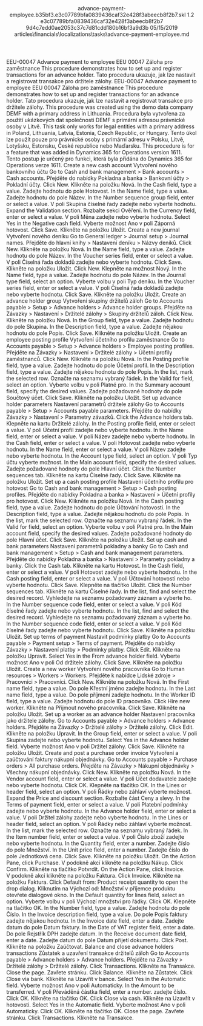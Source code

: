 <?xml version="1.0" encoding="UTF-8"?>
<xliff xmlns:logoport="urn:logoport:xliffeditor:xliff-extras:1.0" xmlns:tilt="urn:logoport:xliffeditor:tilt-non-translatables:1.0" xmlns:xsi="http://www.w3.org/2001/XMLSchema-instance" xmlns="urn:oasis:names:tc:xliff:document:1.2" xmlns:xliffext="urn:microsoft:content:schema:xliffextensions" version="1.2" xsi:schemaLocation="urn:oasis:names:tc:xliff:document:1.2 xliff-core-1.2-transitional.xsd">
  <file datatype="xml" source-language="en-US" original="advance-payment-employee.md" target-language="cs-CZ">
    <header>
      <tool tool-company="Microsoft" tool-version="1.0-7889195" tool-name="mdxliff" tool-id="mdxliff"/>
      <xliffext:skl_file_name>advance-payment-employee.b35bf3.e3c07789bfa0839436caf32e428f3abeecb8f2b7.skl</xliffext:skl_file_name>
      <xliffext:version>1.2</xliffext:version>
      <xliffext:ms.openlocfilehash>e3c07789bfa0839436caf32e428f3abeecb8f2b7</xliffext:ms.openlocfilehash>
      <xliffext:ms.sourcegitcommit>9d4c7edd0ae2053c37c7d81cdd180b16bf3a9d3b</xliffext:ms.sourcegitcommit>
      <xliffext:ms.lasthandoff>05/15/2019</xliffext:ms.lasthandoff>
      <xliffext:ms.openlocfilepath>articles\financials\localizations\tasks\advance-payment-employee.md</xliffext:ms.openlocfilepath>
    </header>
    <body>
      <group extype="content" id="content">
        <trans-unit xml:space="preserve" translate="yes" id="101" restype="x-metadata">
          <source>EEU-00047 Advance payment to employee</source>
        <target logoport:matchpercent="101" state="translated" state-qualifier="leveraged-tm">EEU 00047 Záloha pro zaměstnance</target></trans-unit>
        <trans-unit xml:space="preserve" translate="yes" id="102" restype="x-metadata">
          <source>This procedure demonstrates how to set up and register transactions for an advance holder.</source>
        <target logoport:matchpercent="101" state="translated" state-qualifier="leveraged-tm">Tato procedura ukazuje, jak lze nastavit a registrovat transakce pro držitele zálohy.</target></trans-unit>
        <trans-unit xml:space="preserve" translate="yes" id="103">
          <source>EEU-00047 Advance payment to employee</source>
        <target logoport:matchpercent="101" state="translated" state-qualifier="leveraged-tm">EEU 00047 Záloha pro zaměstnance</target></trans-unit>
        <trans-unit xml:space="preserve" translate="yes" id="104">
          <source>This procedure demonstrates how to set up and register transactions for an advance holder.</source>
        <target logoport:matchpercent="101" state="translated" state-qualifier="leveraged-tm">Tato procedura ukazuje, jak lze nastavit a registrovat transakce pro držitele zálohy.</target></trans-unit>
        <trans-unit xml:space="preserve" translate="yes" id="105">
          <source>This procedure was created using the demo data company DEMF with a primary address in Lithuania.</source>
        <target logoport:matchpercent="101" state="translated" state-qualifier="leveraged-tm">Procedura byla vytvořena za použití ukázkových dat společnosti DEMF s primární adresou právnické osoby v Litvě.</target></trans-unit>
        <trans-unit xml:space="preserve" translate="yes" id="106">
          <source>This task only works for legal entities with a primary address in Poland, Lithuania, Latvia, Estonia, Czech Republic, or Hungary.</source>
        <target logoport:matchpercent="101" state="translated" state-qualifier="leveraged-tm">Tento úkol lze použít pouze pro právnické osoby s primární adresu v Polsku, Litvě, Lotyšsku, Estonsku, České republice nebo Maďarsku.</target></trans-unit>
        <trans-unit xml:space="preserve" translate="yes" id="107">
          <source>This procedure is for a feature that was added in Dynamics 365 for Operations version 1611.</source>
        <target logoport:matchpercent="101" state="translated" state-qualifier="leveraged-tm">Tento postup je určený pro funkci, která byla přidána do Dynamics 365 for Operations verze 1611.</target></trans-unit>
        <trans-unit xml:space="preserve" translate="yes" id="108">
          <source>Create a new cash account</source>
        <target logoport:matchpercent="101" state="translated" state-qualifier="leveraged-tm">Vytvoření nového bankovního účtu</target></trans-unit>
        <trans-unit xml:space="preserve" translate="yes" id="109">
          <source>Go to Cash and bank management &gt; Bank accounts &gt; Cash accounts.</source>
        <target logoport:matchpercent="101" state="translated" state-qualifier="leveraged-tm">Přejděte do nabídky Pokladna a banka &gt; Bankovní účty &gt; Pokladní účty.</target></trans-unit>
        <trans-unit xml:space="preserve" translate="yes" id="110">
          <source>Click New.</source>
        <target logoport:matchpercent="101" state="translated" state-qualifier="leveraged-tm">Klikněte na položku Nová.</target></trans-unit>
        <trans-unit xml:space="preserve" translate="yes" id="111">
          <source>In the Cash field, type a value.</source>
        <target logoport:matchpercent="101" state="translated" state-qualifier="leveraged-tm">Zadejte hodnotu do pole Hotovost.</target></trans-unit>
        <trans-unit xml:space="preserve" translate="yes" id="112">
          <source>In the Name field, type a value.</source>
        <target logoport:matchpercent="101" state="translated" state-qualifier="leveraged-tm">Zadejte hodnotu do pole Název.</target></trans-unit>
        <trans-unit xml:space="preserve" translate="yes" id="113">
          <source>In the Number sequence group field, enter or select a value.</source>
        <target logoport:matchpercent="101" state="translated" state-qualifier="leveraged-tm">V poli Skupina číselné řady zadejte nebo vyberte hodnotu.</target></trans-unit>
        <trans-unit xml:space="preserve" translate="yes" id="114">
          <source>Expand the Validation section.</source>
        <target logoport:matchpercent="101" state="translated" state-qualifier="leveraged-tm">Rozbalte sekci Ověření.</target></trans-unit>
        <trans-unit xml:space="preserve" translate="yes" id="115">
          <source>In the Currency field, enter or select a value.</source>
        <target logoport:matchpercent="101" state="translated" state-qualifier="leveraged-tm">V poli Měna zadejte nebo vyberte hodnotu.</target></trans-unit>
        <trans-unit xml:space="preserve" translate="yes" id="116">
          <source>Select Yes in the Negative cash field.</source>
        <target logoport:matchpercent="101" state="translated" state-qualifier="leveraged-tm">Vyberte možnost Ano v poli Záporná hotovost.</target></trans-unit>
        <trans-unit xml:space="preserve" translate="yes" id="117">
          <source>Click Save.</source>
        <target logoport:matchpercent="101" state="translated" state-qualifier="leveraged-tm">Klikněte na položku Uložit.</target></trans-unit>
        <trans-unit xml:space="preserve" translate="yes" id="118">
          <source>Create a new journal</source>
        <target logoport:matchpercent="101" state="translated" state-qualifier="leveraged-tm">Vytvoření nového deníku</target></trans-unit>
        <trans-unit xml:space="preserve" translate="yes" id="119">
          <source>Go to General ledger &gt; Journal setup &gt; Journal names.</source>
        <target logoport:matchpercent="101" state="translated" state-qualifier="leveraged-tm">Přejděte do hlavní knihy &gt; Nastavení deníku &gt; Názvy deníků.</target></trans-unit>
        <trans-unit xml:space="preserve" translate="yes" id="120">
          <source>Click New.</source>
        <target logoport:matchpercent="101" state="translated" state-qualifier="leveraged-tm">Klikněte na položku Nová.</target></trans-unit>
        <trans-unit xml:space="preserve" translate="yes" id="121">
          <source>In the Name field, type a value.</source>
        <target logoport:matchpercent="101" state="translated" state-qualifier="leveraged-tm">Zadejte hodnotu do pole Název.</target></trans-unit>
        <trans-unit xml:space="preserve" translate="yes" id="122">
          <source>In the Voucher series field, enter or select a value.</source>
        <target logoport:matchpercent="101" state="translated" state-qualifier="leveraged-tm">V poli Číselná řada dokladů zadejte nebo vyberte hodnotu.</target></trans-unit>
        <trans-unit xml:space="preserve" translate="yes" id="123">
          <source>Click Save.</source>
        <target logoport:matchpercent="101" state="translated" state-qualifier="leveraged-tm">Klikněte na položku Uložit.</target></trans-unit>
        <trans-unit xml:space="preserve" translate="yes" id="124">
          <source>Click New.</source>
        <target logoport:matchpercent="101" state="translated" state-qualifier="leveraged-tm">Klepněte na možnost Nový.</target></trans-unit>
        <trans-unit xml:space="preserve" translate="yes" id="125">
          <source>In the Name field, type a value.</source>
        <target logoport:matchpercent="101" state="translated" state-qualifier="leveraged-tm">Zadejte hodnotu do pole Název.</target></trans-unit>
        <trans-unit xml:space="preserve" translate="yes" id="126">
          <source>In the Journal type field, select an option.</source>
        <target logoport:matchpercent="101" state="translated" state-qualifier="leveraged-tm">Vyberte volbu v poli Typ deníku.</target></trans-unit>
        <trans-unit xml:space="preserve" translate="yes" id="127">
          <source>In the Voucher series field, enter or select a value.</source>
        <target logoport:matchpercent="101" state="translated" state-qualifier="leveraged-tm">V poli Číselná řada dokladů zadejte nebo vyberte hodnotu.</target></trans-unit>
        <trans-unit xml:space="preserve" translate="yes" id="128">
          <source>Click Save.</source>
        <target logoport:matchpercent="101" state="translated" state-qualifier="leveraged-tm">Klikněte na položku Uložit.</target></trans-unit>
        <trans-unit xml:space="preserve" translate="yes" id="129">
          <source>Create an advance holder group</source>
        <target logoport:matchpercent="101" state="translated" state-qualifier="leveraged-tm">Vytvoření skupiny držitelů záloh</target></trans-unit>
        <trans-unit xml:space="preserve" translate="yes" id="130">
          <source>Go to Accounts payable &gt; Setup &gt; Advance holders &gt; Advance holder groups.</source>
        <target logoport:matchpercent="101" state="translated" state-qualifier="leveraged-tm">Přejděte na Závazky &gt; Nastavení &gt; Držitelé zálohy &gt; Skupiny držitelů záloh.</target></trans-unit>
        <trans-unit xml:space="preserve" translate="yes" id="131">
          <source>Click New.</source>
        <target logoport:matchpercent="101" state="translated" state-qualifier="leveraged-tm">Klikněte na položku Nová.</target></trans-unit>
        <trans-unit xml:space="preserve" translate="yes" id="132">
          <source>In the Group field, type a value.</source>
        <target logoport:matchpercent="101" state="translated" state-qualifier="leveraged-tm">Zadejte hodnotu do pole Skupina.</target></trans-unit>
        <trans-unit xml:space="preserve" translate="yes" id="133">
          <source>In the Description field, type a value.</source>
        <target logoport:matchpercent="101" state="translated" state-qualifier="leveraged-tm">Zadejte nějakou hodnotu do pole Popis.</target></trans-unit>
        <trans-unit xml:space="preserve" translate="yes" id="134">
          <source>Click Save.</source>
        <target logoport:matchpercent="101" state="translated" state-qualifier="leveraged-tm">Klikněte na položku Uložit.</target></trans-unit>
        <trans-unit xml:space="preserve" translate="yes" id="135">
          <source>Create an employee posting profile</source>
        <target logoport:matchpercent="101" state="translated" state-qualifier="leveraged-tm">Vytvoření účetního profilu zaměstnance</target></trans-unit>
        <trans-unit xml:space="preserve" translate="yes" id="136">
          <source>Go to Accounts payable &gt; Setup &gt; Advance holders &gt; Employee posting profiles.</source>
        <target logoport:matchpercent="101" state="translated" state-qualifier="leveraged-tm">Přejděte na Závazky &gt; Nastavení &gt; Držitelé zálohy &gt; Účetní profily zaměstnanců.</target></trans-unit>
        <trans-unit xml:space="preserve" translate="yes" id="137">
          <source>Click New.</source>
        <target logoport:matchpercent="101" state="translated" state-qualifier="leveraged-tm">Klikněte na položku Nová.</target></trans-unit>
        <trans-unit xml:space="preserve" translate="yes" id="138">
          <source>In the Posting profile field, type a value.</source>
        <target logoport:matchpercent="101" state="translated" state-qualifier="leveraged-tm">Zadejte hodnotu do pole Účetní profil.</target></trans-unit>
        <trans-unit xml:space="preserve" translate="yes" id="139">
          <source>In the Description field, type a value.</source>
        <target logoport:matchpercent="101" state="translated" state-qualifier="leveraged-tm">Zadejte nějakou hodnotu do pole Popis.</target></trans-unit>
        <trans-unit xml:space="preserve" translate="yes" id="140">
          <source>In the list, mark the selected row.</source>
        <target logoport:matchpercent="101" state="translated" state-qualifier="leveraged-tm">Označte na seznamu vybraný řádek.</target></trans-unit>
        <trans-unit xml:space="preserve" translate="yes" id="141">
          <source>In the Valid for field, select an option.</source>
        <target logoport:matchpercent="101" state="translated" state-qualifier="leveraged-tm">Vyberte volbu v poli Platné pro.</target></trans-unit>
        <trans-unit xml:space="preserve" translate="yes" id="142">
          <source>In the Summary account field, specify the desired values.</source>
        <target logoport:matchpercent="101" state="translated" state-qualifier="leveraged-tm">Zadejte požadované hodnoty do pole Součtový účet.</target></trans-unit>
        <trans-unit xml:space="preserve" translate="yes" id="143">
          <source>Click Save.</source>
        <target logoport:matchpercent="101" state="translated" state-qualifier="leveraged-tm">Klikněte na položku Uložit.</target></trans-unit>
        <trans-unit xml:space="preserve" translate="yes" id="144">
          <source>Set up advance holder parameters</source>
        <target logoport:matchpercent="101" state="translated" state-qualifier="leveraged-tm">Nastavení parametrů držitele zálohy</target></trans-unit>
        <trans-unit xml:space="preserve" translate="yes" id="145">
          <source>Go to Accounts payable &gt; Setup &gt; Accounts payable parameters.</source>
        <target logoport:matchpercent="101" state="translated" state-qualifier="leveraged-tm">Přejděte do nabídky Závazky &gt; Nastavení &gt; Parametry závazků.</target></trans-unit>
        <trans-unit xml:space="preserve" translate="yes" id="146">
          <source>Click the Advance holders tab.</source>
        <target logoport:matchpercent="101" state="translated" state-qualifier="leveraged-tm">Klepněte na kartu Držitelé zálohy.</target></trans-unit>
        <trans-unit xml:space="preserve" translate="yes" id="147">
          <source>In the Posting profile field, enter or select a value.</source>
        <target logoport:matchpercent="101" state="translated" state-qualifier="leveraged-tm">V poli Účetní profil zadejte nebo vyberte hodnotu.</target></trans-unit>
        <trans-unit xml:space="preserve" translate="yes" id="148">
          <source>In the Name field, enter or select a value.</source>
        <target logoport:matchpercent="101" state="translated" state-qualifier="leveraged-tm">V poli Název zadejte nebo vyberte hodnotu.</target></trans-unit>
        <trans-unit xml:space="preserve" translate="yes" id="149">
          <source>In the Cash field, enter or select a value.</source>
        <target logoport:matchpercent="101" state="translated" state-qualifier="leveraged-tm">V poli Hotovost zadejte nebo vyberte hodnotu.</target></trans-unit>
        <trans-unit xml:space="preserve" translate="yes" id="150">
          <source>In the Name field, enter or select a value.</source>
        <target logoport:matchpercent="101" state="translated" state-qualifier="leveraged-tm">V poli Název zadejte nebo vyberte hodnotu.</target></trans-unit>
        <trans-unit xml:space="preserve" translate="yes" id="151">
          <source>In the Account type field, select an option.</source>
        <target logoport:matchpercent="101" state="translated" state-qualifier="leveraged-tm">V poli Typ účtu vyberte možnost.</target></trans-unit>
        <trans-unit xml:space="preserve" translate="yes" id="152">
          <source>In the Main account field, specify the desired values.</source>
        <target logoport:matchpercent="101" state="translated" state-qualifier="leveraged-tm">Zadejte požadované hodnoty do pole Hlavní účet.</target></trans-unit>
        <trans-unit xml:space="preserve" translate="yes" id="153">
          <source>Click the Number sequences tab.</source>
        <target logoport:matchpercent="101" state="translated" state-qualifier="leveraged-tm">Klikněte na kartu Číselné řady.</target></trans-unit>
        <trans-unit xml:space="preserve" translate="yes" id="154">
          <source>Click Save.</source>
        <target logoport:matchpercent="101" state="translated" state-qualifier="leveraged-tm">Klikněte na položku Uložit.</target></trans-unit>
        <trans-unit xml:space="preserve" translate="yes" id="155">
          <source>Set up a cash posting profile</source>
        <target logoport:matchpercent="101" state="translated" state-qualifier="leveraged-tm">Nastavení účetního profilu pro hotovost</target></trans-unit>
        <trans-unit xml:space="preserve" translate="yes" id="156">
          <source>Go to Cash and bank management &gt; Setup &gt; Cash posting profiles.</source>
        <target logoport:matchpercent="101" state="translated" state-qualifier="leveraged-tm">Přejděte do nabídky Pokladna a banka &gt; Nastavení &gt; Účetní profily pro hotovost.</target></trans-unit>
        <trans-unit xml:space="preserve" translate="yes" id="157">
          <source>Click New.</source>
        <target logoport:matchpercent="101" state="translated" state-qualifier="leveraged-tm">Klikněte na položku Nová.</target></trans-unit>
        <trans-unit xml:space="preserve" translate="yes" id="158">
          <source>In the Cash posting field, type a value.</source>
        <target logoport:matchpercent="101" state="translated" state-qualifier="leveraged-tm">Zadejte hodnotu do pole Účtování hotovosti.</target></trans-unit>
        <trans-unit xml:space="preserve" translate="yes" id="159">
          <source>In the Description field, type a value.</source>
        <target logoport:matchpercent="101" state="translated" state-qualifier="leveraged-tm">Zadejte nějakou hodnotu do pole Popis.</target></trans-unit>
        <trans-unit xml:space="preserve" translate="yes" id="160">
          <source>In the list, mark the selected row.</source>
        <target logoport:matchpercent="101" state="translated" state-qualifier="leveraged-tm">Označte na seznamu vybraný řádek.</target></trans-unit>
        <trans-unit xml:space="preserve" translate="yes" id="161">
          <source>In the Valid for field, select an option.</source>
        <target logoport:matchpercent="101" state="translated" state-qualifier="leveraged-tm">Vyberte volbu v poli Platné pro.</target></trans-unit>
        <trans-unit xml:space="preserve" translate="yes" id="162">
          <source>In the Main account field, specify the desired values.</source>
        <target logoport:matchpercent="101" state="translated" state-qualifier="leveraged-tm">Zadejte požadované hodnoty do pole Hlavní účet.</target></trans-unit>
        <trans-unit xml:space="preserve" translate="yes" id="163">
          <source>Click Save.</source>
        <target logoport:matchpercent="101" state="translated" state-qualifier="leveraged-tm">Klikněte na položku Uložit.</target></trans-unit>
        <trans-unit xml:space="preserve" translate="yes" id="164">
          <source>Set up cash and bank parameters</source>
        <target logoport:matchpercent="101" state="translated" state-qualifier="leveraged-tm">Nastavení parametrů pokladny a banky</target></trans-unit>
        <trans-unit xml:space="preserve" translate="yes" id="165">
          <source>Go to Cash and bank management &gt; Setup &gt; Cash and bank management parameters.</source>
        <target logoport:matchpercent="101" state="translated" state-qualifier="leveraged-tm">Přejděte do nabídky Pokladna a banka &gt; Nastavení &gt; Parametry pokladny a banky.</target></trans-unit>
        <trans-unit xml:space="preserve" translate="yes" id="166">
          <source>Click the Cash tab.</source>
        <target logoport:matchpercent="101" state="translated" state-qualifier="leveraged-tm">Klikněte na kartu Hotovost.</target></trans-unit>
        <trans-unit xml:space="preserve" translate="yes" id="167">
          <source>In the Cash field, enter or select a value.</source>
        <target logoport:matchpercent="101" state="translated" state-qualifier="leveraged-tm">V poli Hotovost zadejte nebo vyberte hodnotu.</target></trans-unit>
        <trans-unit xml:space="preserve" translate="yes" id="168">
          <source>In the Cash posting field, enter or select a value.</source>
        <target logoport:matchpercent="101" state="translated" state-qualifier="leveraged-tm">V poli Účtování hotovosti nebo vyberte hodnotu.</target></trans-unit>
        <trans-unit xml:space="preserve" translate="yes" id="169">
          <source>Click Save.</source>
        <target logoport:matchpercent="101" state="translated" state-qualifier="leveraged-tm">Klepněte na tlačítko Uložit.</target></trans-unit>
        <trans-unit xml:space="preserve" translate="yes" id="170">
          <source>Click the Number sequences tab.</source>
        <target logoport:matchpercent="101" state="translated" state-qualifier="leveraged-tm">Klikněte na kartu Číselné řady.</target></trans-unit>
        <trans-unit xml:space="preserve" translate="yes" id="171">
          <source>In the list, find and select the desired record.</source>
        <target logoport:matchpercent="101" state="translated" state-qualifier="leveraged-tm">Vyhledejte na seznamu požadovaný záznam a vyberte ho.</target></trans-unit>
        <trans-unit xml:space="preserve" translate="yes" id="172">
          <source>In the Number sequence code field, enter or select a value.</source>
        <target logoport:matchpercent="101" state="translated" state-qualifier="leveraged-tm">V poli Kód číselné řady zadejte nebo vyberte hodnotu.</target></trans-unit>
        <trans-unit xml:space="preserve" translate="yes" id="173">
          <source>In the list, find and select the desired record.</source>
        <target logoport:matchpercent="101" state="translated" state-qualifier="leveraged-tm">Vyhledejte na seznamu požadovaný záznam a vyberte ho.</target></trans-unit>
        <trans-unit xml:space="preserve" translate="yes" id="174">
          <source>In the Number sequence code field, enter or select a value.</source>
        <target logoport:matchpercent="101" state="translated" state-qualifier="leveraged-tm">V poli Kód číselné řady zadejte nebo vyberte hodnotu.</target></trans-unit>
        <trans-unit xml:space="preserve" translate="yes" id="175">
          <source>Click Save.</source>
        <target logoport:matchpercent="101" state="translated" state-qualifier="leveraged-tm">Klikněte na položku Uložit.</target></trans-unit>
        <trans-unit xml:space="preserve" translate="yes" id="176">
          <source>Set up terms of payment</source>
        <target logoport:matchpercent="101" state="translated" state-qualifier="leveraged-tm">Nastavit podmínky platby</target></trans-unit>
        <trans-unit xml:space="preserve" translate="yes" id="177">
          <source>Go to Accounts payable &gt; Payment setup &gt; Terms of payment.</source>
        <target logoport:matchpercent="101" state="translated" state-qualifier="leveraged-tm">Přejděte do nabídky Závazky &gt; Nastavení platby &gt; Podmínky platby.</target></trans-unit>
        <trans-unit xml:space="preserve" translate="yes" id="178">
          <source>Click Edit.</source>
        <target logoport:matchpercent="101" state="translated" state-qualifier="leveraged-tm">Klikněte na položku Upravit.</target></trans-unit>
        <trans-unit xml:space="preserve" translate="yes" id="179">
          <source>Select Yes in the From advance holder field.</source>
        <target logoport:matchpercent="101" state="translated" state-qualifier="leveraged-tm">Vyberte možnost Ano v poli Od držitele zálohy.</target></trans-unit>
        <trans-unit xml:space="preserve" translate="yes" id="180">
          <source>Click Save.</source>
        <target logoport:matchpercent="101" state="translated" state-qualifier="leveraged-tm">Klikněte na položku Uložit.</target></trans-unit>
        <trans-unit xml:space="preserve" translate="yes" id="181">
          <source>Create a new worker</source>
        <target logoport:matchpercent="101" state="translated" state-qualifier="leveraged-tm">Vytvoření nového pracovníka</target></trans-unit>
        <trans-unit xml:space="preserve" translate="yes" id="182">
          <source>Go to Human resources &gt; Workers &gt; Workers.</source>
        <target logoport:matchpercent="101" state="translated" state-qualifier="leveraged-tm">Přejděte k nabídce Lidské zdroje &gt; Pracovníci &gt; Pracovníci.</target></trans-unit>
        <trans-unit xml:space="preserve" translate="yes" id="183">
          <source>Click New.</source>
        <target logoport:matchpercent="101" state="translated" state-qualifier="leveraged-tm">Klikněte na položku Nová.</target></trans-unit>
        <trans-unit xml:space="preserve" translate="yes" id="184">
          <source>In the First name field, type a value.</source>
        <target logoport:matchpercent="101" state="translated" state-qualifier="leveraged-tm">Do pole Křestní jméno zadejte hodnotu.</target></trans-unit>
        <trans-unit xml:space="preserve" translate="yes" id="185">
          <source>In the Last name field, type a value.</source>
        <target logoport:matchpercent="101" state="translated" state-qualifier="leveraged-tm">Do pole příjmení zadejte hodnotu.</target></trans-unit>
        <trans-unit xml:space="preserve" translate="yes" id="186">
          <source>In the Worker ID field, type a value.</source>
        <target logoport:matchpercent="101" state="translated" state-qualifier="leveraged-tm">Zadejte hodnotu do pole ID pracovníka.</target></trans-unit>
        <trans-unit xml:space="preserve" translate="yes" id="187">
          <source>Click Hire new worker.</source>
        <target logoport:matchpercent="101" state="translated" state-qualifier="leveraged-tm">Klikněte na Přijmout nového pracovníka.</target></trans-unit>
        <trans-unit xml:space="preserve" translate="yes" id="188">
          <source>Click Save.</source>
        <target logoport:matchpercent="101" state="translated" state-qualifier="leveraged-tm">Klikněte na položku Uložit.</target></trans-unit>
        <trans-unit xml:space="preserve" translate="yes" id="189">
          <source>Set up a worker as an advance holder</source>
        <target logoport:matchpercent="101" state="translated" state-qualifier="leveraged-tm">Nastavení pracovníka jako držitele zálohy.</target></trans-unit>
        <trans-unit xml:space="preserve" translate="yes" id="190">
          <source>Go to Accounts payable &gt; Advance holders &gt; Advance holders.</source>
        <target logoport:matchpercent="101" state="translated" state-qualifier="leveraged-tm">Přejděte na Závazky &gt; Držitelé zálohy &gt; Držitelé zálohy.</target></trans-unit>
        <trans-unit xml:space="preserve" translate="yes" id="191">
          <source>Click Edit.</source>
        <target logoport:matchpercent="101" state="translated" state-qualifier="leveraged-tm">Klikněte na položku Upravit.</target></trans-unit>
        <trans-unit xml:space="preserve" translate="yes" id="192">
          <source>In the Group field, enter or select a value.</source>
        <target logoport:matchpercent="101" state="translated" state-qualifier="leveraged-tm">V poli Skupina zadejte nebo vyberte hodnotu.</target></trans-unit>
        <trans-unit xml:space="preserve" translate="yes" id="193">
          <source>Select Yes in the Advance holder field.</source>
        <target logoport:matchpercent="101" state="translated" state-qualifier="leveraged-tm">Vyberte možnost Ano v poli Držitel zálohy.</target></trans-unit>
        <trans-unit xml:space="preserve" translate="yes" id="194">
          <source>Click Save.</source>
        <target logoport:matchpercent="101" state="translated" state-qualifier="leveraged-tm">Klikněte na položku Uložit.</target></trans-unit>
        <trans-unit xml:space="preserve" translate="yes" id="195">
          <source>Create and post a purchase order invoice</source>
        <target logoport:matchpercent="101" state="translated" state-qualifier="leveraged-tm">Vytvoření a zaúčtování faktury nákupní objednávky.</target></trans-unit>
        <trans-unit xml:space="preserve" translate="yes" id="196">
          <source>Go to Accounts payable &gt; Purchase orders &gt; All purchase orders.</source>
        <target logoport:matchpercent="101" state="translated" state-qualifier="leveraged-tm">Přejděte na Závazky &gt; Nákupní objednávky &gt; Všechny nákupní objednávky.</target></trans-unit>
        <trans-unit xml:space="preserve" translate="yes" id="197">
          <source>Click New.</source>
        <target logoport:matchpercent="101" state="translated" state-qualifier="leveraged-tm">Klikněte na položku Nová.</target></trans-unit>
        <trans-unit xml:space="preserve" translate="yes" id="198">
          <source>In the Vendor account field, enter or select a value.</source>
        <target logoport:matchpercent="101" state="translated" state-qualifier="leveraged-tm">V poli Účet dodavatele zadejte nebo vyberte hodnotu.</target></trans-unit>
        <trans-unit xml:space="preserve" translate="yes" id="199">
          <source>Click OK.</source>
        <target logoport:matchpercent="101" state="translated" state-qualifier="leveraged-tm">Klepněte na tlačítko OK.</target></trans-unit>
        <trans-unit xml:space="preserve" translate="yes" id="200">
          <source>In the Lines or header field, select an option.</source>
        <target logoport:matchpercent="101" state="translated" state-qualifier="leveraged-tm">V poli Řádky nebo záhlaví vyberte možnost.</target></trans-unit>
        <trans-unit xml:space="preserve" translate="yes" id="201">
          <source>Expand the Price and discount section.</source>
        <target logoport:matchpercent="101" state="translated" state-qualifier="leveraged-tm">Rozbalte část Ceny a slevy.</target></trans-unit>
        <trans-unit xml:space="preserve" translate="yes" id="202">
          <source>In the Terms of payment field, enter or select a value.</source>
        <target logoport:matchpercent="101" state="translated" state-qualifier="leveraged-tm">V poli Platební podmínky zadejte nebo vyberte hodnotu.</target></trans-unit>
        <trans-unit xml:space="preserve" translate="yes" id="203">
          <source>In the Advance holder field, enter or select a value.</source>
        <target logoport:matchpercent="101" state="translated" state-qualifier="leveraged-tm">V poli Držitel zálohy zadejte nebo vyberte hodnotu.</target></trans-unit>
        <trans-unit xml:space="preserve" translate="yes" id="204">
          <source>In the Lines or header field, select an option.</source>
        <target logoport:matchpercent="101" state="translated" state-qualifier="leveraged-tm">V poli Řádky nebo záhlaví vyberte možnost.</target></trans-unit>
        <trans-unit xml:space="preserve" translate="yes" id="205">
          <source>In the list, mark the selected row.</source>
        <target logoport:matchpercent="101" state="translated" state-qualifier="leveraged-tm">Označte na seznamu vybraný řádek.</target></trans-unit>
        <trans-unit xml:space="preserve" translate="yes" id="206">
          <source>In the Item number field, enter or select a value.</source>
        <target logoport:matchpercent="101" state="translated" state-qualifier="leveraged-tm">V poli Číslo zboží zadejte nebo vyberte hodnotu.</target></trans-unit>
        <trans-unit xml:space="preserve" translate="yes" id="207">
          <source>In the Quantity field, enter a number.</source>
        <target logoport:matchpercent="101" state="translated" state-qualifier="leveraged-tm">Zadejte číslo do pole Množství.</target></trans-unit>
        <trans-unit xml:space="preserve" translate="yes" id="208">
          <source>In the Unit price field, enter a number.</source>
        <target logoport:matchpercent="101" state="translated" state-qualifier="leveraged-tm">Zadejte číslo do pole Jednotková cena.</target></trans-unit>
        <trans-unit xml:space="preserve" translate="yes" id="209">
          <source>Click Save.</source>
        <target logoport:matchpercent="101" state="translated" state-qualifier="leveraged-tm">Klikněte na položku Uložit.</target></trans-unit>
        <trans-unit xml:space="preserve" translate="yes" id="210">
          <source>On the Action Pane, click Purchase.</source>
        <target logoport:matchpercent="101" state="translated" state-qualifier="leveraged-tm">V podokně akcí klikněte na položku Nákup.</target></trans-unit>
        <trans-unit xml:space="preserve" translate="yes" id="211">
          <source>Click Confirm.</source>
        <target logoport:matchpercent="101" state="translated" state-qualifier="leveraged-tm">Klikněte na tlačítko Potvrdit.</target></trans-unit>
        <trans-unit xml:space="preserve" translate="yes" id="212">
          <source>On the Action Pane, click Invoice.</source>
        <target logoport:matchpercent="101" state="translated" state-qualifier="leveraged-tm">V podokně akcí klikněte na položku Faktura.</target></trans-unit>
        <trans-unit xml:space="preserve" translate="yes" id="213">
          <source>Click Invoice.</source>
        <target logoport:matchpercent="101" state="translated" state-qualifier="leveraged-tm">Klikněte na položku Faktura.</target></trans-unit>
        <trans-unit xml:space="preserve" translate="yes" id="214">
          <source>Click Default from: Product receipt quantity to open the drop dialog.</source>
        <target logoport:matchpercent="101" state="translated" state-qualifier="leveraged-tm">Kliknutím na Výchozí od: Množství v příjemce produktu otevřete dialogové okno.</target></trans-unit>
        <trans-unit xml:space="preserve" translate="yes" id="215">
          <source>In the Default quantity for lines field, select an option.</source>
        <target logoport:matchpercent="101" state="translated" state-qualifier="leveraged-tm">Vyberte volbu v poli Výchozí množství pro řádky.</target></trans-unit>
        <trans-unit xml:space="preserve" translate="yes" id="216">
          <source>Click OK.</source>
        <target logoport:matchpercent="101" state="translated" state-qualifier="leveraged-tm">Klepněte na tlačítko OK.</target></trans-unit>
        <trans-unit xml:space="preserve" translate="yes" id="217">
          <source>In the Number field, type a value.</source>
        <target logoport:matchpercent="101" state="translated" state-qualifier="leveraged-tm">Zadejte hodnotu do pole Číslo.</target></trans-unit>
        <trans-unit xml:space="preserve" translate="yes" id="218">
          <source>In the Invoice description field, type a value.</source>
        <target logoport:matchpercent="101" state="translated" state-qualifier="leveraged-tm">Do pole Popis faktury zadejte nějakou hodnotu.</target></trans-unit>
        <trans-unit xml:space="preserve" translate="yes" id="219">
          <source>In the Invoice date field, enter a date.</source>
        <target logoport:matchpercent="101" state="translated" state-qualifier="leveraged-tm">Zadejte datum do pole Datum faktury.</target></trans-unit>
        <trans-unit xml:space="preserve" translate="yes" id="220">
          <source>In the Date of VAT register field, enter a date.</source>
        <target logoport:matchpercent="101" state="translated" state-qualifier="leveraged-tm">Do pole Rejstřík DPH zadejte datum.</target></trans-unit>
        <trans-unit xml:space="preserve" translate="yes" id="221">
          <source>In the Receive document date field, enter a date.</source>
        <target logoport:matchpercent="101" state="translated" state-qualifier="leveraged-tm">Zadejte datum do pole Datum přijetí dokumentu.</target></trans-unit>
        <trans-unit xml:space="preserve" translate="yes" id="222">
          <source>Click Post.</source>
        <target logoport:matchpercent="101" state="translated" state-qualifier="leveraged-tm">Klikněte na položku Zaúčtovat.</target></trans-unit>
        <trans-unit xml:space="preserve" translate="yes" id="223">
          <source>Balance and close advance holders transactions</source>
        <target logoport:matchpercent="101" state="translated" state-qualifier="leveraged-tm">Zůstatek a uzavření transakce držitelů záloh</target></trans-unit>
        <trans-unit xml:space="preserve" translate="yes" id="224">
          <source>Go to Accounts payable &gt; Advance holders &gt; Advance holders.</source>
        <target logoport:matchpercent="101" state="translated" state-qualifier="leveraged-tm">Přejděte na Závazky &gt; Držitelé zálohy &gt; Držitelé zálohy.</target></trans-unit>
        <trans-unit xml:space="preserve" translate="yes" id="225">
          <source>Click Transactions.</source>
        <target logoport:matchpercent="101" state="translated" state-qualifier="leveraged-tm">Klikněte na Transakce.</target></trans-unit>
        <trans-unit xml:space="preserve" translate="yes" id="226">
          <source>Close the page.</source>
        <target logoport:matchpercent="101" state="translated" state-qualifier="leveraged-tm">Zavřete stránku.</target></trans-unit>
        <trans-unit xml:space="preserve" translate="yes" id="227">
          <source>Click Balance.</source>
        <target logoport:matchpercent="101" state="translated" state-qualifier="leveraged-tm">Klikněte na Zůstatek.</target></trans-unit>
        <trans-unit xml:space="preserve" translate="yes" id="228">
          <source>Click Close via bank.</source>
        <target logoport:matchpercent="101" state="translated" state-qualifier="leveraged-tm">Klikněte na Uzavřít v bance.</target></trans-unit>
        <trans-unit xml:space="preserve" translate="yes" id="229">
          <source>Select Yes in the Automatic field.</source>
        <target logoport:matchpercent="101" state="translated" state-qualifier="leveraged-tm">Vyberte možnost Ano v poli Automaticky.</target></trans-unit>
        <trans-unit xml:space="preserve" translate="yes" id="230">
          <source>In the Amount to be transferred.</source>
        <target logoport:matchpercent="101" state="translated" state-qualifier="leveraged-tm">V poli Převáděná částka</target></trans-unit>
        <trans-unit xml:space="preserve" translate="yes" id="231">
          <source>field, enter a number.</source>
        <target logoport:matchpercent="101" state="translated" state-qualifier="leveraged-tm">zadejte číslo.</target></trans-unit>
        <trans-unit xml:space="preserve" translate="yes" id="232">
          <source>Click OK.</source>
        <target logoport:matchpercent="101" state="translated" state-qualifier="leveraged-tm">Klikněte na tlačítko OK.</target></trans-unit>
        <trans-unit xml:space="preserve" translate="yes" id="233">
          <source>Click Close via cash.</source>
        <target logoport:matchpercent="101" state="translated" state-qualifier="leveraged-tm">Klikněte na Uzavřít v hotovosti.</target></trans-unit>
        <trans-unit xml:space="preserve" translate="yes" id="234">
          <source>Select Yes in the Automatic field.</source>
        <target logoport:matchpercent="101" state="translated" state-qualifier="leveraged-tm">Vyberte možnost Ano v poli Automaticky.</target></trans-unit>
        <trans-unit xml:space="preserve" translate="yes" id="235">
          <source>Click OK.</source>
        <target logoport:matchpercent="101" state="translated" state-qualifier="leveraged-tm">Klikněte na tlačítko OK.</target></trans-unit>
        <trans-unit xml:space="preserve" translate="yes" id="236">
          <source>Close the page.</source>
        <target logoport:matchpercent="101" state="translated" state-qualifier="leveraged-tm">Zavřete stránku.</target></trans-unit>
        <trans-unit xml:space="preserve" translate="yes" id="237">
          <source>Click Transactions.</source>
        <target logoport:matchpercent="101" state="translated" state-qualifier="leveraged-tm">Klikněte na Transakce.</target></trans-unit>
      </group>
    </body>
  </file>
</xliff>